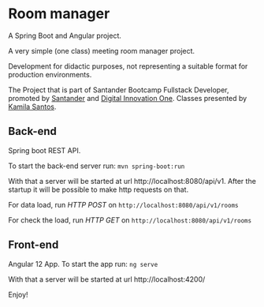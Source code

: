 # Room manager
A Spring Boot and Angular project.

A very simple (one class) meeting room manager project. 

Development for didactic purposes, not representing a suitable format for production environments.

The Project that is part of Santander Bootcamp Fullstack Developer, promoted by [Santander](https://app.becas-santander.com/) and [Digital Innovation One](https://web.digitalinnovation.one/). Classes presented by [Kamila Santos](https://github.com/Kamilahsantos).

## Back-end
Spring boot REST API.

To start the back-end server run: `mvn spring-boot:run`

With that a server will be started at url http://localhost:8080/api/v1. After the startup it will be possible to make http requests on that.

For data load, run *HTTP POST* on `http://localhost:8080/api/v1/rooms`

For check the load, run *HTTP GET* on `http://localhost:8080/api/v1/rooms`

## Front-end
Angular 12 App.
To start the app run: `ng serve`

With that a server will be started at url http://localhost:4200/

Enjoy!